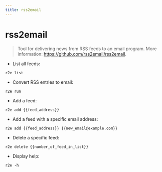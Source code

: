```yaml
---
title: rss2email
---
```

# rss2email

> Tool for delivering news from RSS feeds to an email program.
> More information: <https://github.com/rss2email/rss2email>.

- List all feeds:

`r2e list`

- Convert RSS entries to email:

`r2e run`

- Add a feed:

`r2e add {{feed_address}}`

- Add a feed with a specific email address:

`r2e add {{feed_address}} {{new_email@example.com}}`

- Delete a specific feed:

`r2e delete {{number_of_feed_in_list}}`

- Display help:

`r2e -h`
